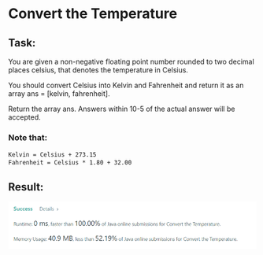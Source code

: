 # Convert the Temperature

## Task: 

You are given a non-negative floating point number rounded to two decimal places celsius, that denotes the temperature in Celsius.

You should convert Celsius into Kelvin and Fahrenheit and return it as an array ans = [kelvin, fahrenheit].

Return the array ans. Answers within 10-5 of the actual answer will be accepted.

### Note that:

    Kelvin = Celsius + 273.15
    Fahrenheit = Celsius * 1.80 + 32.00

## Result: 

![img.png](img.png)